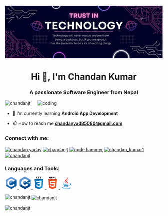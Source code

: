 
![logo](https://github.com/chandanjt/chandanjt/blob/main/4.jpg)
<h1 align="center">Hi 👋, I'm Chandan Kumar</h1>
<h3 align="center">A passionate Software Engineer from Nepal</h3>
<img align="right"alt="coding"width="400"src="https://cdn.dribbble.com/users/1019864/screenshots/3079099/codeloop.gif">

<p align="left"> <img src="https://komarev.com/ghpvc/?username=chandanjt&label=Profile%20views&color=0e75b6&style=flat" alt="chandanjt" /> </p>

- 🌱 I’m currently learning **Android App Development**

- 📫 How to reach me **chandanyad85060@gmail.com**

<h3 align="left">Connect with me:</h3>
<p align="left">
<a href="https://linkedin.com/in/chandan yadav" target="blank"><img align="center" src="https://raw.githubusercontent.com/rahuldkjain/github-profile-readme-generator/master/src/images/icons/Social/linked-in-alt.svg" alt="chandan yadav" height="30" width="40" /></a>
<a href="https://fb.com/chandanjt" target="blank"><img align="center" src="https://raw.githubusercontent.com/rahuldkjain/github-profile-readme-generator/master/src/images/icons/Social/facebook.svg" alt="chandanjt" height="30" width="40" /></a>
<a href="https://www.youtube.com/c/code hammer" target="blank"><img align="center" src="https://raw.githubusercontent.com/rahuldkjain/github-profile-readme-generator/master/src/images/icons/Social/youtube.svg" alt="code hammer" height="30" width="40" /></a>
<a href="https://www.leetcode.com/chandan_kumar1" target="blank"><img align="center" src="https://raw.githubusercontent.com/rahuldkjain/github-profile-readme-generator/master/src/images/icons/Social/leet-code.svg" alt="chandan_kumar1" height="30" width="40" /></a>
<a href="https://auth.geeksforgeeks.org/user/chandanjt" target="blank"><img align="center" src="https://raw.githubusercontent.com/rahuldkjain/github-profile-readme-generator/master/src/images/icons/Social/geeks-for-geeks.svg" alt="chandanjt" height="30" width="40" /></a>
</p>

<h3 align="left">Languages and Tools:</h3>
<p align="left"> <a href="https://www.cprogramming.com/" target="_blank" rel="noreferrer"> <img src="https://raw.githubusercontent.com/devicons/devicon/master/icons/c/c-original.svg" alt="c" width="40" height="40"/> </a> <a href="https://www.w3schools.com/cpp/" target="_blank" rel="noreferrer"> <img src="https://raw.githubusercontent.com/devicons/devicon/master/icons/cplusplus/cplusplus-original.svg" alt="cplusplus" width="40" height="40"/> </a> <a href="https://www.w3schools.com/css/" target="_blank" rel="noreferrer"> <img src="https://raw.githubusercontent.com/devicons/devicon/master/icons/css3/css3-original-wordmark.svg" alt="css3" width="40" height="40"/> </a> <a href="https://www.w3.org/html/" target="_blank" rel="noreferrer"> <img src="https://raw.githubusercontent.com/devicons/devicon/master/icons/html5/html5-original-wordmark.svg" alt="html5" width="40" height="40"/> </a> <a href="https://www.java.com" target="_blank" rel="noreferrer"> <img src="https://raw.githubusercontent.com/devicons/devicon/master/icons/java/java-original.svg" alt="java" width="40" height="40"/> </a> </p>

<p><img align="left" src="https://github-readme-stats.vercel.app/api/top-langs?username=chandanjt&show_icons=true&locale=en&layout=compact" alt="chandanjt" /></p>

<p>&nbsp;<img align="center" src="https://github-readme-stats.vercel.app/api?username=chandanjt&show_icons=true&locale=en" alt="chandanjt" /></p>

<p><img align="center" src="https://github-readme-streak-stats.herokuapp.com/?user=chandanjt&" alt="chandanjt" /></p>
